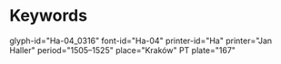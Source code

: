 # Keywords
glyph-id="Ha-04_0316"
font-id="Ha-04"
printer-id="Ha"
printer="Jan Haller"
period="1505–1525"
place="Kraków"
PT plate="167"
